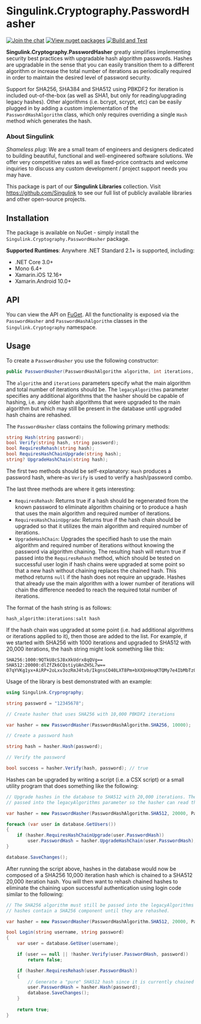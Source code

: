 # Singulink.Cryptography.PasswordHasher

[![Join the chat](https://badges.gitter.im/Singulink/community.svg)](https://gitter.im/Singulink/community?utm_source=badge&utm_medium=badge&utm_campaign=pr-badge&utm_content=badge)
[![View nuget packages](https://img.shields.io/nuget/v/Singulink.Cryptography.PasswordHasher.svg)](https://www.nuget.org/packages/Singulink.Cryptography.PasswordHasher/)
[![Build and Test](https://github.com/Singulink/Singulink.Cryptography.PasswordHasher/workflows/build%20and%20test/badge.svg)](https://github.com/Singulink/Singulink.Cryptography.PasswordHasher/actions?query=workflow%3A%22build+and+test%22)

**Singulink.Cryptography.PasswordHasher** greatly simplifies implementing security best practices with upgradable hash algorithm passwords. Hashes are upgradable in the sense that you can easily transition them to a different algorithm or increase the total number of iterations as periodically required in order to maintain the desired level of password security.

Support for SHA256, SHA384 and SHA512 using PBKDF2 for iteration is included out-of-the-box (as well as SHA1, but only for reading/upgrading legacy hashes). Other algorithms (i.e. bcrypt, scrypt, etc) can be easily plugged in by adding a custom implementation of the `PasswordHashAlgorithm` class, which only requires overriding a single `Hash` method which generates the hash.

### About Singulink

*Shameless plug*: We are a small team of engineers and designers dedicated to building beautiful, functional and well-engineered software solutions. We offer very competitive rates as well as fixed-price contracts and welcome inquiries to discuss any custom development / project support needs you may have.

This package is part of our **Singulink Libraries** collection. Visit https://github.com/Singulink to see our full list of publicly available libraries and other open-source projects.

## Installation

The package is available on NuGet - simply install the `Singulink.Cryptography.PasswordHasher` package.

**Supported Runtimes**: Anywhere .NET Standard 2.1+ is supported, including:
- .NET Core 3.0+
- Mono 6.4+
- Xamarin.iOS 12.16+
- Xamarin.Android 10.0+

## API

You can view the API on [FuGet](https://www.fuget.org/packages/Singulink.Cryptography.PasswordHasher). All the functionality is exposed via the `PasswordHasher` and `PasswordHashAlgorithm` classes in the `Singulink.Cryptography` namespace.

## Usage

To create a `PasswordHasher` you use the following constructor:

```c#
public PasswordHasher(PasswordHashAlgorithm algorithm, int iterations, params PasswordHashAlgorithm[] legacyAlgorithms)
```

The `algorithm` and `iterations` parameters specify what the main algorithm and total number of iterations should be. The `legacyAlgorithms` parameter specifies any additional algorithms that the hasher should be capable of hashing, i.e. any older hash algorithms that were upgraded to the main algorithm but which may still be present in the database until upgraded hash chains are rehashed.

The `PasswordHasher` class contains the following primary methods:

```c#
string Hash(string password);
bool Verify(string hash, string password);
bool RequiresRehash(string hash);
bool RequiresHashChainUpgrade(string hash);
string? UpgradeHashChain(string hash);
```

The first two methods should be self-explanatory: `Hash` produces a password hash, where-as `Verify` is used to verify a hash/password combo.

The last three methods are where it gets interesting:
- `RequiresRehash`: Returns true if a hash should be regenerated from the known password to eliminate algorithm chaining or to produce a hash that uses the main algorithm and required number of iterations.
- `RequiresHashChainUpgrade`: Returns true if the hash chain should be upgraded so that it utilizes the main algorithm and required number of iterations.
- `UpgradeHashChain`: Upgrades the specified hash to use the main algorithm and required number of iterations without knowing the password via algorithm chaining. The resulting hash will return true if passed into the `RequiresRehash` method, which should be tested on successful user login if hash chains were upgraded at some point so that a new hash without chaining replaces the chained hash. This method returns `null` if the hash does not require an upgrade. Hashes that already use the main algorithm with a lower number of iterations will chain the difference needed to reach the required total number of iterations.

The format of the hash string is as follows:

```
hash_algorithm:iterations:salt hash
```

If the hash chain was upgraded at some point (i.e. had additional algorithms or iterations applied to it), then those are added to the list. For example, if we started with SHA256 with 1000 iterations and upgraded to SHA512 with 20,000 iterations, the hash string might look something like this:

```
SHA256:1000:9QTkU8cSJ8xXkUdrx8qQVg== SHA512:20000:dlZfZk6CQstiyUAnZH5L7w== 07qYVKg1yx+AiRP+2oLxv3ozRmJ4tvb/IkgnsCO40LXT8Pm+bXXQnHoqKTQMy7e4IbMbTzOVH7cDqqBZ5RyygA==
```

Usage of the library is best demonstrated with an example:

```c#
using Singulink.Cryprography;

string password = "12345678";

// Create hasher that uses SHA256 with 10,000 PBKDF2 iterations

var hasher = new PasswordHasher(PasswordHashAlgorithm.SHA256, 10000);

// Create a password hash

string hash = hasher.Hash(password);

// Verify the password

bool success = hasher.Verify(hash, password); // true
```

Hashes can be upgraded by writing a script (i.e. a CSX script) or a small utility program that does something like the following:

```c#
// Upgrade hashes in the database to SHA512 with 20,000 iterations. The SHA256 algorithm must be 
// passed into the legacyAlgorithms parameter so the hasher can read the current SHA256 hashes.

var hasher = new PasswordHasher(PasswordHashAlgorithm.SHA512, 20000, PasswordHashAlgorithm.SHA256);

foreach (var user in database.GetUsers())
{
    if (hasher.RequiresHashChainUpgrade(user.PasswordHash))
        user.PasswordHash = hasher.UpgradeHashChain(user.PasswordHash);
}

database.SaveChanges();
```

After running the script above, hashes in the database would now be composed of a SHA256 10,000 iteration hash which is chained to a SHA512 20,000 iteration hash. You will then want to rehash chained hashes to eliminate the chaining upon successful authentication using login code similar to the following:

```c#
// The SHA256 algorithm must still be passed into the legacyAlgorithms parameter as the chained
// hashes contain a SHA256 component until they are rehashed.

var hasher = new PasswordHasher(PasswordHashAlgorithm.SHA512, 20000, PasswordHashAlgorithm.SHA256);

bool Login(string username, string password)
{
    var user = database.GetUser(username);

    if (user == null || !hasher.Verify(user.PasswordHash, password))
        return false;

    if (hasher.RequiresRehash(user.PasswordHash)) 
    {
        // Generate a "pure" SHA512 hash since it is currently chained with the old SHA256 hash       
        user.PasswordHash = hasher.Hash(password);
        database.SaveChanges();
    }
    
    return true;
}
```